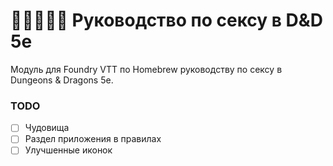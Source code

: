# 🧙‍♂️💘🧙‍♀️ Руководство по сексу в D&D 5e

Модуль для Foundry VTT по Homebrew руководству по сексу в Dungeons & Dragons 5e.

### TODO

- [ ] Чудовища
- [ ] Раздел приложения в правилах
- [ ] Улучшенные иконок
